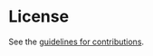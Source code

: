 # License

See the
[guidelines for contributions](https://github.com/turt2live/ietf-mimi-matrix-federation/blob/main/CONTRIBUTING.md).
